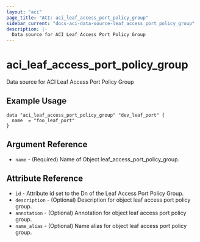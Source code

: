 ```yaml
---
layout: "aci"
page_title: "ACI: aci_leaf_access_port_policy_group"
sidebar_current: "docs-aci-data-source-leaf_access_port_policy_group"
description: |-
  Data source for ACI Leaf Access Port Policy Group
---
```


# aci_leaf_access_port_policy_group #
Data source for ACI Leaf Access Port Policy Group

## Example Usage ##

```hcl
data "aci_leaf_access_port_policy_group" "dev_leaf_port" {
  name  = "foo_leaf_port"
}
```
## Argument Reference ##
* `name` - (Required) Name of Object leaf_access_port_policy_group.



## Attribute Reference

* `id` - Attribute id set to the Dn of the Leaf Access Port Policy Group.
* `description` - (Optional) Description for object leaf access port policy group.
* `annotation` - (Optional) Annotation for object leaf access port policy group.
* `name_alias` - (Optional) Name alias for object leaf access port policy group.
